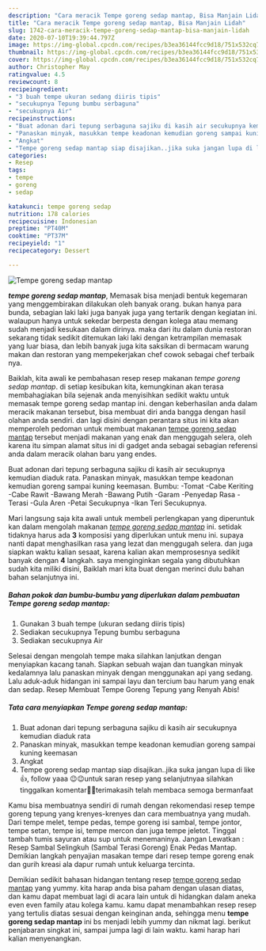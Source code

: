 ```yaml
---
description: "Cara meracik Tempe goreng sedap mantap, Bisa Manjain Lidah"
title: "Cara meracik Tempe goreng sedap mantap, Bisa Manjain Lidah"
slug: 1742-cara-meracik-tempe-goreng-sedap-mantap-bisa-manjain-lidah
date: 2020-07-10T19:39:44.797Z
image: https://img-global.cpcdn.com/recipes/b3ea36144fcc9d18/751x532cq70/tempe-goreng-sedap-mantap-foto-resep-utama.jpg
thumbnail: https://img-global.cpcdn.com/recipes/b3ea36144fcc9d18/751x532cq70/tempe-goreng-sedap-mantap-foto-resep-utama.jpg
cover: https://img-global.cpcdn.com/recipes/b3ea36144fcc9d18/751x532cq70/tempe-goreng-sedap-mantap-foto-resep-utama.jpg
author: Christopher May
ratingvalue: 4.5
reviewcount: 8
recipeingredient:
- "3 buah tempe ukuran sedang diiris tipis"
- "secukupnya Tepung bumbu serbaguna"
- "secukupnya Air"
recipeinstructions:
- "Buat adonan dari tepung serbaguna sajiku di kasih air secukupnya kemudian diaduk rata"
- "Panaskan minyak, masukkan tempe keadonan kemudian goreng sampai kuning keemasan"
- "Angkat"
- "Tempe goreng sedap mantap siap disajikan..jika suka jangan lupa di like👍, follow yaaa 😉😉untuk saran resep yang selanjutnyaa silahkan tinggalkan komentar🤗🤗terimakasih telah membaca semoga bermanfaat"
categories:
- Resep
tags:
- tempe
- goreng
- sedap

katakunci: tempe goreng sedap 
nutrition: 178 calories
recipecuisine: Indonesian
preptime: "PT40M"
cooktime: "PT37M"
recipeyield: "1"
recipecategory: Dessert

---
```



![Tempe goreng sedap mantap](https://img-global.cpcdn.com/recipes/b3ea36144fcc9d18/751x532cq70/tempe-goreng-sedap-mantap-foto-resep-utama.jpg)

<b><i>tempe goreng sedap mantap</i></b>, Memasak bisa menjadi bentuk kegemaran yang menggembirakan dilakukan oleh banyak orang. bukan hanya para bunda, sebagian laki laki juga banyak juga yang tertarik dengan kegiatan ini. walaupun hanya untuk sekedar berpesta dengan kolega atau memang sudah menjadi kesukaan dalam dirinya. maka dari itu dalam dunia restoran sekarang tidak sedikit ditemukan laki laki dengan ketrampilan memasak yang luar biasa, dan lebih banyak juga kita saksikan di bermacam warung makan dan restoran yang mempekerjakan chef cowok sebagai chef terbaik nya.

Baiklah, kita awali ke pembahasan resep resep makanan <i>tempe goreng sedap mantap</i>. di setiap kesibukan kita, kemungkinan akan terasa membahagiakan bila sejenak anda menyisihkan sedikit waktu untuk memasak tempe goreng sedap mantap ini. dengan keberhasilan anda dalam meracik makanan tersebut, bisa membuat diri anda bangga dengan hasil olahan anda sendiri. dan lagi disini dengan perantara situs ini kita akan memperoleh pedoman untuk membuat makanan <u>tempe goreng sedap mantap</u> tersebut menjadi makanan yang enak dan menggugah selera, oleh karena itu simpan alamat situs ini di gadget anda sebagai sebagian referensi anda dalam meracik olahan baru yang endes.

Buat adonan dari tepung serbaguna sajiku di kasih air secukupnya kemudian diaduk rata. Panaskan minyak, masukkan tempe keadonan kemudian goreng sampai kuning keemasan. Bumbu: -Tomat -Cabe Keriting -Cabe Rawit -Bawang Merah -Bawang Putih -Garam -Penyedap Rasa -Terasi -Gula Aren -Petai Secukupnya -Ikan Teri Secukupnya.


Mari langsung saja kita awali untuk membeli perlengkapan yang diperuntuk kan dalam mengolah makanan <u><i>tempe goreng sedap mantap</i></u> ini. setidak tidaknya harus ada <b>3</b> komposisi yang diperlukan untuk menu ini. supaya nanti dapat menghasilkan rasa yang lezat dan menggugah selera. dan juga siapkan waktu kalian sesaat, karena kalian akan memprosesnya sedikit banyak dengan <b>4</b> langkah. saya menginginkan segala yang dibutuhkan sudah kita miliki disini, Baiklah mari kita buat dengan merinci dulu bahan bahan selanjutnya ini.

<!--inarticleads1-->

##### Bahan pokok dan bumbu-bumbu yang diperlukan dalam pembuatan Tempe goreng sedap mantap:

1. Gunakan 3 buah tempe (ukuran sedang diiris tipis)
1. Sediakan secukupnya Tepung bumbu serbaguna
1. Sediakan secukupnya Air


Selesai dengan mengolah tempe maka silahkan lanjutkan dengan menyiapkan kacang tanah. Siapkan sebuah wajan dan tuangkan minyak kedalamnya lalu panaskan minyak dengan menggunakan api yang sedang. Lalu aduk-aduk hidangan ini sampai layu dan tercium bau harum yang enak dan sedap. Resep Membuat Tempe Goreng Tepung yang Renyah Abis! 

<!--inarticleads2-->

##### Tata cara menyiapkan Tempe goreng sedap mantap:

1. Buat adonan dari tepung serbaguna sajiku di kasih air secukupnya kemudian diaduk rata
1. Panaskan minyak, masukkan tempe keadonan kemudian goreng sampai kuning keemasan
1. Angkat
1. Tempe goreng sedap mantap siap disajikan..jika suka jangan lupa di like👍, follow yaaa 😉😉untuk saran resep yang selanjutnyaa silahkan tinggalkan komentar🤗🤗terimakasih telah membaca semoga bermanfaat


Kamu bisa membuatnya sendiri di rumah dengan rekomendasi resep tempe goreng tepung yang krenyes-krenyes dan cara membuatnya yang mudah. Dari tempe melet, tempe pedas, tempe goreng isi sambal, tempe jontor, tempe setan, tempe isi, tempe mercon dan juga tempe jeletot. Tinggal tambah tumis sayuran atau sup untuk menemaninya. Jangan Lewatkan : Resep Sambal Selingkuh (Sambal Terasi Goreng) Enak Pedas Mantap. Demikian langkah penyajian masakan tempe dari resep tempe goreng enak dan gurih kreasi ala dapur rumah untuk keluarga tercinta. 

Demikian sedikit bahasan hidangan tentang resep <u>tempe goreng sedap mantap</u> yang yummy. kita harap anda bisa paham dengan ulasan diatas, dan kamu dapat membuat lagi di acara lain untuk di hidangkan dalam aneka even even family atau kolega kamu. kamu dapat menambahkan resep resep yang tertulis diatas sesuai dengan keinginan anda, sehingga menu <b>tempe goreng sedap mantap</b> ini bs menjadi lebih yummy dan nikmat lagi. berikut penjabaran singkat ini, sampai jumpa lagi di lain waktu. kami harap hari kalian menyenangkan.
